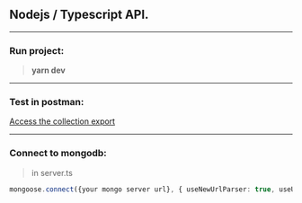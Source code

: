 ## Nodejs / Typescript API.
___
### Run project:
> **yarn dev**
___

### Test in postman:
[Access the collection export](https://github.com/williamtrindade/rocketseat-nodejs-course/blob/master/postman/Products%20API.postman_collection.json)
___

### Connect to mongodb:
> in server.ts
```typescript
mongoose.connect({your mongo server url}, { useNewUrlParser: true, useUnifiedTopology: true })
```
